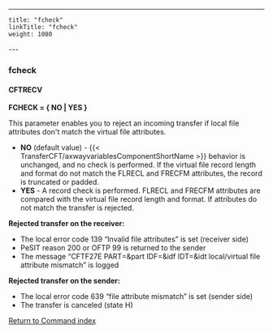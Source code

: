 ---
    title: "fcheck"
    linkTitle: "fcheck"
    weight: 1080
---<span id="fcheck"></span>

### fcheck

#### CFTRECV

****FCHECK = { NO &#124; YES }****

This parameter enables you to reject an incoming transfer if local file
attributes don't match the virtual file attributes.

- ****NO****
    (default value) - {{< TransferCFT/axwayvariablesComponentShortName >}} behavior is unchanged, and no check is
    performed. If the virtual file record length and format do not match the
    FLRECL and FRECFM attributes, the record is truncated or padded.
- ****YES**** - A record check is performed. FLRECL and FRECFM attributes are compared
    with the virtual file record length and format. If attributes do not match
    the transfer is rejected.

****Rejected
transfer on the receiver:****

- The local error code 139 “Invalid file
    attributes” is set (receiver side)
- PeSIT reason 200 or OFTP 99 is returned
    to the sender
- The message “CFTF27E PART=&part IDF=&idf
    IDT=&idt local/virtual file attribute mismatch” is logged

****Rejected transfer on the sender:****

- The local error code 639 “file attribute
    mismatch” is set (sender side)
- The transfer is canceled (state H)

[Return to Command index](../../)
